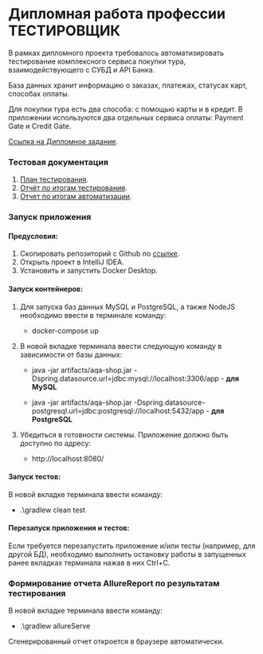 # Дипломная работа профессии ТЕСТИРОВЩИК

В рамках дипломного проекта требовалось автоматизировать тестирование комплексного сервиса покупки тура, взаимодействующего с СУБД и API Банка.

База данных хранит информацию о заказах, платежах, статусах карт, способах оплаты.

Для покупки тура есть два способа: с помощью карты и в кредит. В приложении используются два отдельных сервиса оплаты: Payment Gate и Credit Gate.

[Ссылка на Дипломное задание](https://github.com/netology-code/qa-diploma).

### Тестовая документация

1. [План тестирования](https://github.com/okorskova/QA-DIPLOMA/blob/main/documents/Plan.md).
2. [Отчёт по итогам тестирования](https://github.com/okorskova/QA-DIPLOMA/blob/main/documents/Report.md).
3. [Отчет по итогам автоматизации](https://github.com/okorskova/QA-DIPLOMA/blob/main/documents/SummaryReport.md).

### Запуск приложения

#### Предусловия:
1. Скопировать репозиторий с Github по [ссылке](https://github.com/okorskova/QA-DIPLOMA).
2. Открыть проект в IntelliJ IDEA.
3. Установить и запустить Docker Desktop.

#### Запуск контейнеров:
1. Для запуска баз данных MySQL и PostgreSQL, а также NodeJS необходимо ввести в терминале команду:

   * docker-compose up
2. В новой вкладке терминала ввести следующую команду в зависимости от базы данных:

   * java -jar artifacts/aqa-shop.jar -Dspring.datasource.url=jdbc:mysql://localhost:3306/app - **для MySQL**

   * java -jar artifacts/aqa-shop.jar -Dspring.datasource-postgresql.url=jdbc:postgresql://localhost:5432/app - **для PostgreSQL**

3. Убедиться в готовности системы. Приложение должно быть доступно по адресу:
   * http://localhost:8080/

#### Запуск тестов:
В новой вкладке терминала ввести команду: 

* .\gradlew clean test

#### Перезапуск приложения и тестов:
Если требуется перезапустить приложение и/или тесты (например, для другой БД), необходимо выполнить остановку работы в запущенных ранее вкладках терминала нажав в них Ctrl+С.

### Формирование отчета AllureReport по результатам тестирования
В новой вкладке терминала ввести команду:

* .\gradlew allureServe 

Сгенерированный отчет откроется в браузере автоматически.
